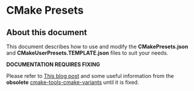 # CMake Presets

## About this document

This document describes how to use and modify the **CMakePresets.json** and **CMakeUserPresets.TEMPLATE.json** files to suit your needs.

**DOCUMENTATION REQUIRES FIXING**

Please refer to [This blog post](https://www.nanoframework.net/build-updated-to-cmake-presets/) and some useful information from the **obsolete**  [cmake-tools-cmake-variants](cmake-tools-cmake-variants.md) until it is fixed.

